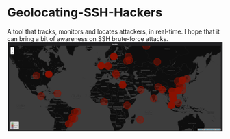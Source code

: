 # Geolocating-SSH-Hackers
A tool that tracks, monitors and locates attackers, in real-time.
I hope that it can bring a bit of awareness on SSH brute-force attacks.
![Alt Text](Map-Demo.png)
